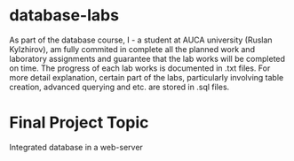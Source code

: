 # database-labs

As part of the database course, I - a student at AUCA university (Ruslan Kylzhirov),
am fully commited in complete all the planned work and laboratory
assignments and guarantee that the lab works will be completed on time.
The progress of each lab works is documented in .txt files.
For more detail explanation, certain part of the labs, particularly
involving table creation, advanced querying and etc. are stored
in .sql files.

# Final Project Topic

Integrated database in a web-server

